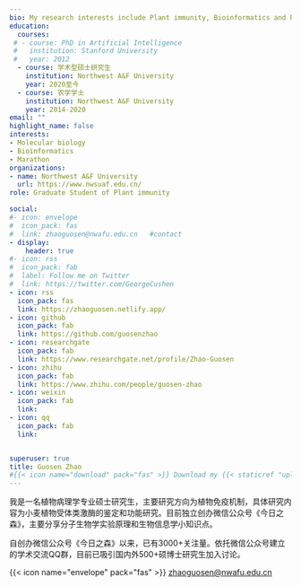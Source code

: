 ```yaml
---
bio: My research interests include Plant immunity, Bioinformatics and Running.
education:
  courses:
 # - course: PhD in Artificial Intelligence
 #   institution: Stanford University
 #   year: 2012
  - course: 学术型硕士研究生
    institution: Northwest A&F University
    year: 2020至今
  - course: 农学学士
    institution: Northwest A&F University
    year: 2014-2020
email: ""
highlight_name: false
interests:
- Molecular biology
- Bioinformatics
- Marathon
organizations:
- name: Northwest A&F University
  url: https://www.nwsuaf.edu.cn/
role: Graduate Student of Plant immunity

social:
#- icon: envelope
#  icon_pack: fas
#  link: zhaoguosen@nwafu.edu.cn   #contact
- display:
    header: true
#- icon: rss
#  icon_pack: fab
#  label: Follow me on Twitter
#  link: https://twitter.com/GeorgeCushen
- icon: rss
  icon_pack: fas
  link: https://zhaoguosen.netlify.app/
- icon: github
  icon_pack: fab
  link: https://github.com/guosenzhao
- icon: researchgate
  icon_pack: fab
  link: https://www.researchgate.net/profile/Zhao-Guosen
- icon: zhihu
  icon_pack: fab
  link: https://www.zhihu.com/people/guosen-zhao
- icon: weixin
  icon_pack: fab
  link: 
- icon: qq
  icon_pack: fab
  link: 


superuser: true
title: Guosen Zhao
#{{< icon name="download" pack="fas" >}} Download my {{< staticref "uploads/赵国森.pdf" "newtab" >}}resumé{{< /staticref >}}.
---
```


我是一名植物病理学专业硕士研究生，主要研究方向为植物免疫机制，具体研究内容为小麦植物受体类激酶的鉴定和功能研究。目前独立创办微信公众号《今日之森》，主要分享分子生物学实验原理和生物信息学小知识点。

自创办微信公众号《今日之森》以来，已有3000+关注量。依托微信公众号建立的学术交流QQ群，目前已吸引国内外500+硕博士研究生加入讨论。     

{{< icon name="envelope" pack="fas" >}} zhaoguosen@nwafu.edu.cn


